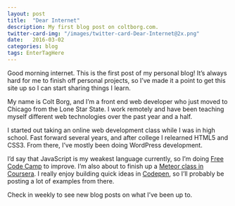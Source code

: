 ```yaml
---
layout: post
title:  "Dear Internet"
description: My first blog post on coltborg.com.
twitter-card-img: "/images/twitter-card-Dear-Internet@2x.png"
date:   2016-03-02
categories: blog
tags: EnterTagHere
---
```


Good morning internet. This is the first post of my personal blog! It’s always hard for me to finish off personal projects, so I’ve made it a point to get this site up so I can start sharing things I learn.

My name is Colt Borg, and I’m a front end web developer who just moved to Chicago from the Lone Star State. I work remotely and have been teaching myself different web technologies over the past year and a half.

I started out taking an online web development class while I was in high school. Fast forward several years, and after college I relearned HTML5 and CSS3. From there, I’ve mostly been doing WordPress development.

I’d say that JavaScript is my weakest language currently, so I’m doing [Free Code Camp](http://www.freecodecamp.com/legendofcolt) to improve. I’m also about to finish up a [Meteor class in Coursera](https://www.coursera.org/learn/meteor-development/). I really enjoy building quick ideas in [Codepen](http://codepen.io/legendofcolt/), so I’ll probably be posting a lot of examples from there.

Check in weekly to see new blog posts on what I’ve been up to.
